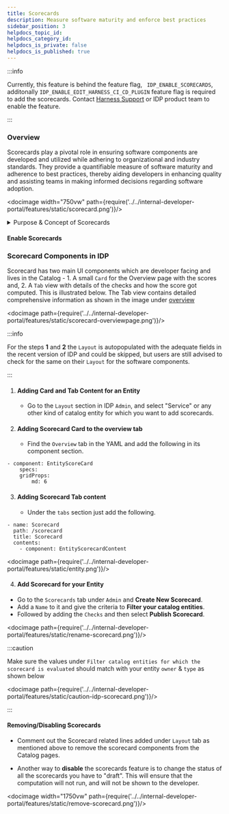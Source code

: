 ```yaml
---
title: Scorecards
description: Measure software maturity and enforce best practices
sidebar_position: 3
helpdocs_topic_id:
helpdocs_category_id:
helpdocs_is_private: false
helpdocs_is_published: true
---
```


:::info

Currently, this feature is behind the feature flag, ` IDP_ENABLE_SCORECARDS`, additonally `IDP_ENABLE_EDIT_HARNESS_CI_CD_PLUGIN` feature flag is required to add the scorecards. Contact [Harness Support](mailto:support@harness.io) or IDP product team to enable the feature.

:::

### Overview

Scorecards play a pivotal role in ensuring software components are developed and utilized while adhering to organizational and industry standards. They provide a quantifiable measure of software maturity and adherence to best practices, thereby aiding developers in enhancing quality and assisting teams in making informed decisions regarding software adoption.

<docimage width="750vw" path={require('../../internal-developer-portal/features/static/scorecard.png')}/>

<details>
<summary>Purpose & Concept of Scorecards</summary>

- **Measure Software Maturity**: Evaluate the robustness and reliability of software components.
- **Assess Best Practices**: Ensure software adheres to organizational and industry standards.
- **Gamification**: Encourage developers to adhere to standards by providing scores.
- **Confidence Estimation**: Help teams estimate the reliability of software based on its score.

<docimage path={require('../../internal-developer-portal/features/static/concept-scorecard.png')}/>

- **Check**: A check is a query performed against a data point for a software component which results in either `Pass` or `Fail`.
- **Data Source**: Data Sources are third-party providers which can provide a specific type of data for a software component. Data sources are fixed in IDP and have a specific way of enablement. 
- **Data Points**: For each software component, every data source provides some data points. The data points could be a number, a string or a boolean. 

</details>


#### Enable Scorecards

### Scorecard Components in IDP

Scorecard has two main UI components which are developer facing and lives in the Catalog - 1. A small `Card` for the Overview page with the scores and, 2. A `Tab` view with details of the checks and how the score got computed. This is illustrated below. The Tab view contains detailed comprehensive information as shown in the image under [overview](/docs/internal-developer-portal/features/scorecard#overview)

<docimage path={require('../../internal-developer-portal/features/static/scorecard-overviewpage.png')}/>

:::info

For the steps **1** and **2** the `Layout` is autopopulated with the adequate fields in the recent version of IDP and could be skipped, but users are still advised to check for the same on their `Layout` for the software components.  

:::

1. #### Adding Card and Tab Content for an Entity

    - Go to the `Layout` section in IDP `Admin`, and select "Service" or any other kind of catalog entity for which you want to add scorecards.

2. #### Adding Scorecard Card to the overview tab
    
    - Find the `Overview` tab in the YAML and add the following in its component section.

```
- component: EntityScoreCard
    specs:
    gridProps:
        md: 6

```

3. #### Adding Scorecard Tab content

    - Under the `tabs` section just add the following.

```
- name: Scorecard
  path: /scorecard
  title: Scorecard
  contents:
    - component: EntityScorecardContent
```
<docimage path={require('../../internal-developer-portal/features/static/entity.png')}/>

4. #### Add Scorecard for your Entity

  - Go to the `Scorecards` tab under `Admin` and **Create New Scorecard**. 
  - Add a `Name` to it and give the criteria to **Filter your catalog entities**.
  - Followed by adding the `Checks` and then select **Publish Scorecard**.

  <docimage path={require('../../internal-developer-portal/features/static/rename-scorecard.png')}/>

  :::caution

  Make sure the values under `Filter catalog entities for which the scorecard is evaluated` should match with your entity `owner` & `type` as shown below

  <docimage path={require('../../internal-developer-portal/features/static/caution-idp-scorecard.png')}/>

  :::

#### Removing/Disabling Scorecards
    
- Comment out the Scorecard related lines added under `Layout` tab as mentioned above to remove the scorecard components from the Catalog pages. 

- Another way to **disable** the scorecards feature is to change the status of all the scorecards you have to "draft". This will ensure that the computation will not run, and will not be shown to the developer. 

<docimage width="1750vw" path={require('../../internal-developer-portal/features/static/remove-scorecard.png')}/>